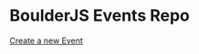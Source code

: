 # BoulderJS Events Repo

[Create a new Event](https://github.com/boulder-js/events/issues/new/choose)
